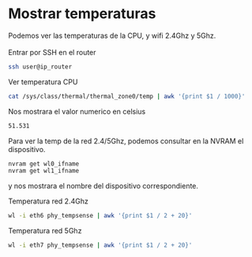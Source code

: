 # Mostrar temperaturas

Podemos ver las temperaturas de la CPU, y wifi 2.4Ghz y 5Ghz. \
\
Entrar por SSH en el router

```sh
ssh user@ip_router
```

Ver temperatura CPU

```sh
cat /sys/class/thermal/thermal_zone0/temp | awk '{print $1 / 1000}'
```

Nos mostrara el valor numerico en celsius

```bash
51.531
```



Para ver la temp de la red 2.4/5Ghz, podemos consultar en la NVRAM el dispositivo.&#x20;

```sh
nvram get wl0_ifname
nvram get wl1_ifname
```

y nos mostrara el nombre del dispositivo correspondiente.&#x20;



Temperatura red 2.4Ghz

```sh
wl -i eth6 phy_tempsense | awk '{print $1 / 2 + 20}'
```

Temperatura red 5Ghz

```sh
wl -i eth7 phy_tempsense | awk '{print $1 / 2 + 20}'
```
